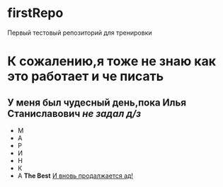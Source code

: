 firstRepo
=========

Первый тестовый репозиторий для тренировки
# К сожалению,я тоже не знаю как это работает и че писать
## У меня был чудесный день,пока **Илья Станиславович** *не задал д/з*
* М
* А
* Р
* И
* Н 
* К 
* А
**The Best**
[И вновь продалжается ад!](https://www.youtube.com/watch?v=qaOYyaLEYd8)
